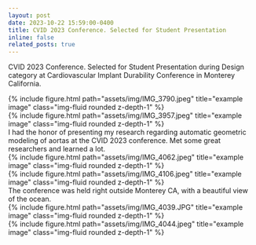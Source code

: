 ```yaml
---
layout: post
date: 2023-10-22 15:59:00-0400
title: CVID 2023 Conference. Selected for Student Presentation
inline: false
related_posts: true
---
```


CVID 2023 Conference. Selected for Student Presentation during Design category at Cardiovascular Implant Durability Conference in Monterey California.

<div class="row justify-content-sm-center">
    <div class="col-sm-8 mt-3 mt-md-0">
        {% include figure.html path="assets/img/IMG_3790.jpeg" title="example image" class="img-fluid rounded z-depth-1" %}
    </div>
    <div class="col-sm mt-3 mt-md-0">
        {% include figure.html path="assets/img/IMG_3957.jpeg" title="example image" class="img-fluid rounded z-depth-1" %}
    </div>
</div>
<div class="caption">
    I had the honor of presenting my research regarding automatic geometric modeling of aortas at the CVID 2023 conference. Met some great researchers and learned a lot.
</div>
<div class="row justify-content-sm-center">
     <div class="col-sm-5 mt-3 mt-md-0">
        {% include figure.html path="assets/img/IMG_4062.jpeg" title="example image" class="img-fluid rounded z-depth-1" %}
    </div>
    <div class="col-sm-7 mt-3 mt-md-0">
        {% include figure.html path="assets/img/IMG_4106.jpeg" title="example image" class="img-fluid rounded z-depth-1" %}
    </div>
</div>
<div class="caption">
    The conference was held right outside Monterey CA, with a beautiful view of the ocean.
</div>
<div class="row justify-content-sm-center">
    <div class="col-sm-8 mt-3 mt-md-0">
        {% include figure.html path="assets/img/IMG_4039.JPG" title="example image" class="img-fluid rounded z-depth-1" %}
    </div>
    <div class="col-sm mt-3 mt-md-0">
        {% include figure.html path="assets/img/IMG_4044.jpeg" title="example image" class="img-fluid rounded z-depth-1" %}
    </div>
</div>